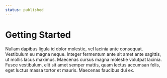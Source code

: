 ```yaml
---
status: published
---
```


# Getting Started

Nullam dapibus ligula id dolor molestie, vel lacinia ante consequat. Vestibulum eu magna neque. Integer fermentum ante sit amet ante sagittis, ut mollis lacus maximus. Maecenas cursus magna molestie volutpat lacinia. Fusce vestibulum, elit sit amet semper mattis, quam lectus accumsan felis, eget luctus massa tortor et mauris. Maecenas faucibus dui ex.

